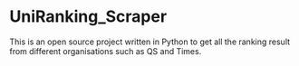 # UniRanking_Scraper

This is an open source project written in Python to get all the ranking result from different organisations such as QS and Times.
